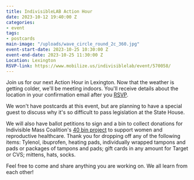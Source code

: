 ```yaml
---
title: IndivisibleLAB Action Hour
date: 2023-10-12 19:40:00 Z
categories:
- event
tags:
- postcards
main-image: "/uploads/wave_circle_round_2c_360.jpg"
event-start-date: 2023-10-25 10:30:00 Z
event-end-date: 2023-10-25 11:30:00 Z
Location: Lexington
RSVP-link: https://www.mobilize.us/indivisiblelab/event/570058/
---
```


Join us for our next Action Hour in Lexington. Now that the weather is getting colder, we'll be meeting indoors. You'll receive details about the location in your confirmation email after you [RSVP](https://www.mobilize.us/indivisiblelab/event/570058/).

We won't have postcards at this event, but are planning to have a special guest to discuss why it's so difficult to pass legislation at the State House. 

We will also have ballot petitions to sign and a bin to collect donations for Indivisible Mass Coalition's [40 bin project](https://mcusercontent.com/448f2617a0ea6d2c20e5c403c/files/b6dd9d89-3cbc-3e44-eeee-6505abf7ccdc/40_Days_of_REAL_Help.pdf) to support women and reproductive healthcare. Thank you for dropping off any of the following items: Tylenol, ibuprofen, heating pads, individually wrapped tampons and pads or packages of tampons and pads; gift cards in any amount for Target or CVS; mittens, hats, socks.

Feel free to come and share anything you are working on. We all learn from each other!